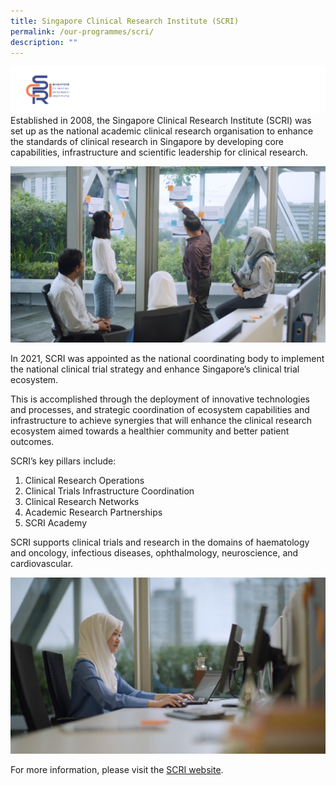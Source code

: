 ```yaml
---
title: Singapore Clinical Research Institute (SCRI)
permalink: /our-programmes/scri/
description: ""
---
```

![](/images/Logos/BU%20Banners_SCRI.png)
Established in 2008, the Singapore Clinical Research Institute (SCRI) was set up as the national academic clinical research organisation to enhance the standards of clinical research in Singapore by developing core capabilities, infrastructure and scientific leadership for clinical research. 

![](/images/Corporate%20photos/10%20-%20SCRI%203.png)

In 2021, SCRI was appointed as the national coordinating body to implement the national clinical trial strategy and enhance Singapore’s clinical trial ecosystem.

This is accomplished through the deployment of innovative technologies and processes, and strategic coordination of ecosystem capabilities and infrastructure to achieve synergies that will enhance the clinical research ecosystem aimed towards a healthier community and better patient outcomes.

SCRI’s key pillars include:

1.   Clinical Research Operations
2.   Clinical Trials Infrastructure Coordination
3.   Clinical Research Networks
4.   Academic Research Partnerships
5.   SCRI Academy

SCRI supports clinical trials and research in the domains of haematology and oncology, infectious diseases, ophthalmology, neuroscience, and cardiovascular.

![](/images/Corporate%20photos/08%20-%20SCRI%201.png)

For more information, please visit the [SCRI website](https://www.scri.edu.sg).